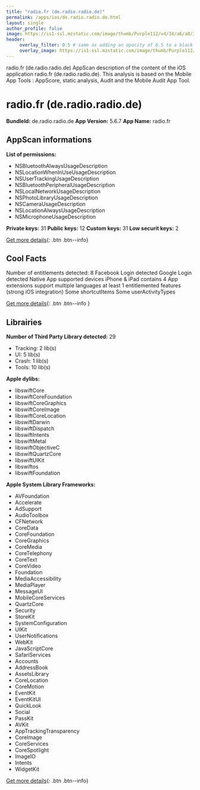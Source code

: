 ```yaml
---
title: "radio.fr (de.radio.radio.de)"
permalink: /apps/ios/de.radio.radio.de.html
layout: single
author_profile: false
image: https://is1-ssl.mzstatic.com/image/thumb/Purple112/v4/34/a6/a8/34a6a8b1-2a32-305c-b0e1-f8c53a77bec6/AppIcon_v5-0-0-1x_U007emarketing-0-0-0-10-0-0-sRGB-0-0-0-GLES2_U002c0-512MB-85-220-0-0.png/512x512bb.jpg
header: 
     overlay_filter: 0.5 # same as adding an opacity of 0.5 to a black background
     overlay_image: https://is1-ssl.mzstatic.com/image/thumb/Purple112/v4/34/a6/a8/34a6a8b1-2a32-305c-b0e1-f8c53a77bec6/AppIcon_v5-0-0-1x_U007emarketing-0-0-0-10-0-0-sRGB-0-0-0-GLES2_U002c0-512MB-85-220-0-0.png/512x512bb.jpg
---
```

radio.fr (de.radio.radio.de) AppScan description of the content of the iOS application radio.fr (de.radio.radio.de). This analysis is based on the Mobile App Tools : AppScore, static analysis, Audit and the Mobile Audit App Tool.

# radio.fr (de.radio.radio.de)

**BundleId:** de.radio.radio.de
**App Version:** 5.6.7
**App Name:** radio.fr


## AppScan informations 

**List of permissions:** 
- NSBluetoothAlwaysUsageDescription
- NSLocationWhenInUseUsageDescription
- NSUserTrackingUsageDescription
- NSBluetoothPeripheralUsageDescription
- NSLocalNetworkUsageDescription
- NSPhotoLibraryUsageDescription
- NSCameraUsageDescription
- NSLocationAlwaysUsageDescription
- NSMicrophoneUsageDescription
  
  
**Private keys:** 31
**Public keys:** 12
**Custom keys:** 31
**Low securit keys:** 2
  
[Get more details](/pricing.html){: .btn .btn--info}

## Cool Facts

Number of entitlements detected: 8
Facebook Login detected
Google Login detected
Native App
supported devices iPhone & iPad
contains 4 App extensions
support multiple languages
at least 1 entitlemented features (strong iOS integration)
Some shortcutItems 
Some userActivityTypes
  
[Get more details](/pricing.html){: .btn .btn--info }

## Librairies 
**Number of Third Party Library detected:** 29
- Tracking: 2 lib(s)
- UI: 5 lib(s)
- Crash: 1 lib(s)
- Tools: 10 lib(s)


**Apple dylibs:**
- libswiftCore
- libswiftCoreFoundation
- libswiftCoreGraphics
- libswiftCoreImage
- libswiftCoreLocation
- libswiftDarwin
- libswiftDispatch
- libswiftIntents
- libswiftMetal
- libswiftObjectiveC
- libswiftQuartzCore
- libswiftUIKit
- libswiftos
- libswiftFoundation


**Apple System Library Frameworks:**
- AVFoundation
- Accelerate
- AdSupport
- AudioToolbox
- CFNetwork
- CoreData
- CoreFoundation
- CoreGraphics
- CoreMedia
- CoreTelephony
- CoreText
- CoreVideo
- Foundation
- MediaAccessibility
- MediaPlayer
- MessageUI
- MobileCoreServices
- QuartzCore
- Security
- StoreKit
- SystemConfiguration
- UIKit
- UserNotifications
- WebKit
- JavaScriptCore
- SafariServices
- Accounts
- AddressBook
- AssetsLibrary
- CoreLocation
- CoreMotion
- EventKit
- EventKitUI
- QuickLook
- Social
- PassKit
- AVKit
- AppTrackingTransparency
- CoreImage
- CoreServices
- CoreSpotlight
- ImageIO
- Intents
- WidgetKit


  
[Get more details](/pricing.html){: .btn .btn--info}

